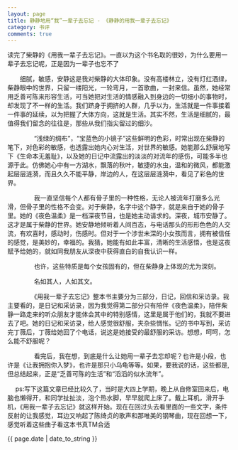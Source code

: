 ```yaml
---
layout: page
title: 静静地用“我”一辈子去忘记 - 《静静的用我一辈子去忘记》
category: 书评
comments: true
---
```

 
    
   读完了柴静的《用我一辈子去忘记》。一直以为这个书名取的很妙，为什么要用一辈子去忘记呢，正是因为一辈子也忘不了
　

　　细腻，敏感，安静这是我对柴静的大体印象。没有高楼林立，没有灯红酒绿，柴静眼中的世界，只留一缕阳光，一轮弯月，一首歌曲，一封来信。虽然，她经常用乏善可陈来形容生活，可当她把对生活的情感融入到身边的一切细小的事物时，却发现了不一样的生活。我们跻身于拥挤的人群，几乎以为，生活就是一件事接着一件事的延续，以为把握了大体方向，这就是生活。其实不然，生活是细腻的，最值得我们留念的往往是，那些从我们指尖留过的细沙。

　　
　　“浅绿的绸布”，“宝蓝色的小镜子”这些鲜明的色彩，时常出现在柴静的笔下，对色彩的敏感，也透露出她内心对生活，对世界的敏感。她能那么舒展地写下《生命本无羞耻》，以及她的日记中流露出的淡淡的对流年的感伤，可能多半也源于此。仿佛她心中有一方湖水，飘落的秋叶，敏捷的水虫，温和的微风，都能激起层层涟漪，而且久久不能平静，岸边的人，在这层层涟漪中，看见了彩色的世界。

　　
　　我一直坚信每个人都有骨子里的一种性格，无论人被流年打磨多么光滑，但骨子里的性格不会变。对于柴静，名字中这个静字，就是来自于她的骨子里。她的《夜色温柔》是一档深夜节目，也是她主动请求的。深夜，城市安静了。这才是属于柴静的世界。她安静地倾听着人间百态，与电话那头的形形色色的人交流，有欢喜时，感动时，伤感时。但对于一个渉世未深的小女孩而言，拥有被信任的感觉，是美妙的，幸福的。我猜，她能有如此丰富，清晰的生活感悟，也是这夜赋予给她的，就如同我朋友从深夜中获得直白的自我认识一样。

　　
　　也许，这些特质是每个女孩固有的，但在柴静身上体现的尤为深刻。

　　
　　名如其人，人如其文。

　　
　　《用我一辈子去忘记》整本书主要分为三部分，日记，回信和采访录。我主要看的，是日记和采访录，因为我觉得第二部分只有陪伴《夜色温柔》，陪伴柴静一路走来的听众朋友才能体会其中的特别感情，这里是属于他们的，我就不要进去了吧。她的日记和采访录，给人感觉很舒服，夹杂些惆怅。记的书中写到，采访完丁薇后，丁薇给她回了个电话，说这是她接受的最舒服的采访。想想，呵呵，怎么能不舒服呢？

　　
　　看完后，我在想，到底是什么让她用一辈子去忘却呢？也许是小段，也许是《让我拥抱你入梦》，也许是那只小乌龟等等。如果，要我说的话，这些都是,但总结起来，正是“乏善可陈的生活”和“滔滔的似水流年”。
　

　
ps:写下这篇文章已经比较久了，当时是大四上学期，晚上从自修室回来后，电脑也懒得开，和同学扯扯淡，泡个热水脚，早早就爬上床了。戴上耳机，滑开手机，《用我一辈子去忘记》就这样开始。现在在回过头去看里面的一些文字，条件反射的让我感觉，耳边又响起了陈绮贞的歌声和那唯美的钢琴曲，现在回想一下，感觉听着这些曲子看这本书真TM合适


{{ page.date | date_to_string }}

